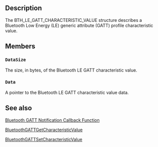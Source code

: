 ## Description

The BTH_LE_GATT_CHARACTERISTIC_VALUE structure describes a Bluetooth Low Energy (LE) generic attribute (GATT) profile characteristic value.

## Members

### `DataSize`

The size, in bytes, of the Bluetooth LE GATT characteristic value.

### `Data`

A pointer to the Bluetooth LE GATT characteristic value data.

## See also

[Bluetooth GATT Notification Callback Function](https://learn.microsoft.com/windows/win32/api/bthledef/nc-bthledef-pfnbluetooth_gatt_event_callback)

[BluetoothGATTGetCharacteristicValue](https://learn.microsoft.com/windows/win32/api/bluetoothleapis/nf-bluetoothleapis-bluetoothgattgetcharacteristicvalue)

[BluetoothGATTSetCharacteristicValue](https://learn.microsoft.com/windows/win32/api/bluetoothleapis/nf-bluetoothleapis-bluetoothgattsetcharacteristicvalue)